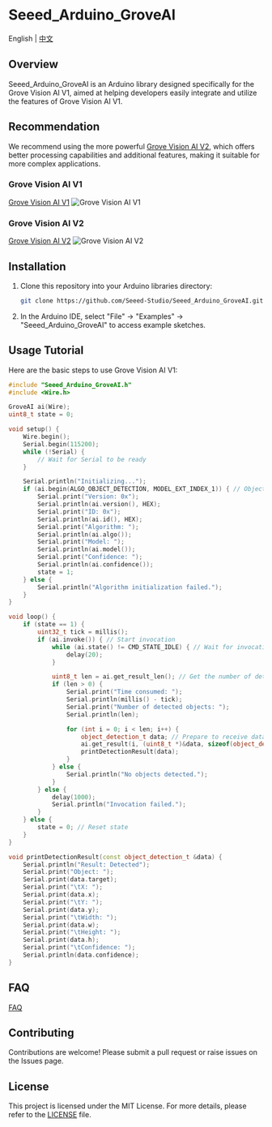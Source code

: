 # Seeed_Arduino_GroveAI
English | [中文](./README_zh_CN.md)

## Overview
Seeed_Arduino_GroveAI is an Arduino library designed specifically for the Grove Vision AI V1, aimed at helping developers easily integrate and utilize the features of Grove Vision AI V1.

## Recommendation
We recommend using the more powerful [Grove Vision AI V2](https://www.seeedstudio.com/Grove-Vision-AI-Module-V2-p-5851.html), which offers better processing capabilities and additional features, making it suitable for more complex applications.

<div>
    <h3>Grove Vision AI V1</h3>
    <a href="https://www.seeedstudio.com/Grove-Vision-AI-Module-p-5457.html">Grove Vision AI V1</a>
    <img src="https://media-cdn.seeedstudio.com/media/catalog/product/cache/bb49d3ec4ee05b6f018e93f896b8a25d/1/1/114992866_front-05.jpg" alt="Grove Vision AI V1" style="max-width: 300px;">
</div>

<div>
    <h3>Grove Vision AI V2</h3>
    <a href="https://www.seeedstudio.com/Grove-Vision-AI-Module-V2-p-5851.html">Grove Vision AI V2</a>
    <img src="https://media-cdn.seeedstudio.com/media/catalog/product/cache/bb49d3ec4ee05b6f018e93f896b8a25d/4/-/4-101021112-grove-vision-ai-module-v2-45back.jpg" alt="Grove Vision AI V2" style="max-width: 300px;">
</div>

## Installation
1. Clone this repository into your Arduino libraries directory:
   ```bash
   git clone https://github.com/Seeed-Studio/Seeed_Arduino_GroveAI.git
   ```

2. In the Arduino IDE, select "File" -> "Examples" -> "Seeed_Arduino_GroveAI" to access example sketches.

## Usage Tutorial
Here are the basic steps to use Grove Vision AI V1:

```cpp
#include "Seeed_Arduino_GroveAI.h"
#include <Wire.h>

GroveAI ai(Wire);
uint8_t state = 0;

void setup() {
    Wire.begin();
    Serial.begin(115200);
    while (!Serial) {
        // Wait for Serial to be ready
    }

    Serial.println("Initializing...");
    if (ai.begin(ALGO_OBJECT_DETECTION, MODEL_EXT_INDEX_1)) { // Object detection with external model 1
        Serial.print("Version: 0x");
        Serial.println(ai.version(), HEX);
        Serial.print("ID: 0x");
        Serial.println(ai.id(), HEX);
        Serial.print("Algorithm: ");
        Serial.println(ai.algo());
        Serial.print("Model: ");
        Serial.println(ai.model());
        Serial.print("Confidence: ");
        Serial.println(ai.confidence());
        state = 1;
    } else {
        Serial.println("Algorithm initialization failed.");
    }
}

void loop() {
    if (state == 1) {
        uint32_t tick = millis();
        if (ai.invoke()) { // Start invocation
            while (ai.state() != CMD_STATE_IDLE) { // Wait for invocation to finish
                delay(20);
            }

            uint8_t len = ai.get_result_len(); // Get the number of detected objects
            if (len > 0) {
                Serial.print("Time consumed: ");
                Serial.println(millis() - tick);
                Serial.print("Number of detected objects: ");
                Serial.println(len);

                for (int i = 0; i < len; i++) {
                    object_detection_t data; // Prepare to receive data
                    ai.get_result(i, (uint8_t *)&data, sizeof(object_detection_t)); // Get result
                    printDetectionResult(data);
                }
            } else {
                Serial.println("No objects detected.");
            }
        } else {
            delay(1000);
            Serial.println("Invocation failed.");
        }
    } else {
        state = 0; // Reset state
    }
}

void printDetectionResult(const object_detection_t &data) {
    Serial.println("Result: Detected");
    Serial.print("Object: ");
    Serial.print(data.target);
    Serial.print("\tX: ");
    Serial.print(data.x);
    Serial.print("\tY: ");
    Serial.print(data.y);
    Serial.print("\tWidth: ");
    Serial.print(data.w);
    Serial.print("\tHeight: ");
    Serial.print(data.h);
    Serial.print("\tConfidence: ");
    Serial.println(data.confidence);
}
```

## FAQ
[FAQ](./FAQs.md)


## Contributing
Contributions are welcome! Please submit a pull request or raise issues on the Issues page.

## License
This project is licensed under the MIT License. For more details, please refer to the [LICENSE](LICENSE) file.



